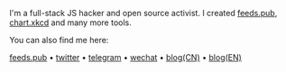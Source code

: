 I'm a full-stack JS hacker and open source activist. I created [feeds.pub](https://feeds.pub), [chart.xkcd](https://github.com/timqian/chart.xkcd) and many more tools.

You can also find me here:

[feeds.pub](https://feeds.pub/timqian) • [twitter](https://twitter.com/tim_qian) • [telegram](https://t.me/timqian) • [wechat](https://i.v2ex.co/1U6OSqswl.jpeg) • [blog(CN)](https://blog.t9t.io) • [blog(EN)](https://timqian.com/blog)


<!--
**timqian/timqian** is a ✨ _special_ ✨ repository because its `README.md` (this file) appears on your GitHub profile.

Here are some ideas to get you started:

- 🔭 I’m currently working on ...
- 🌱 I’m currently learning ...
- 👯 I’m looking to collaborate on ...
- 🤔 I’m looking for help with ...
- 💬 Ask me about ...
- 📫 How to reach me: ...
- 😄 Pronouns: ...
- ⚡ Fun fact: ...
-->
